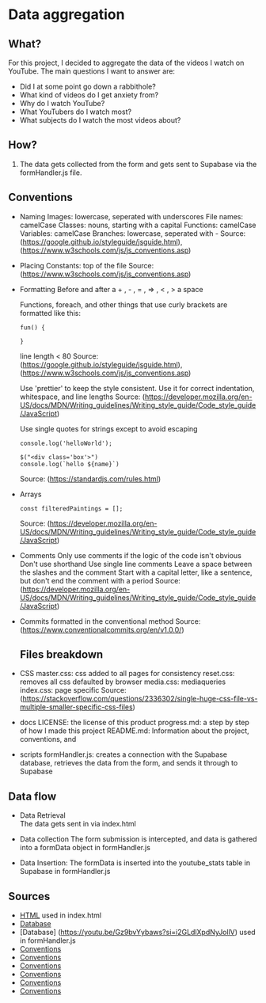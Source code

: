 # Data aggregation

## What?
For this project, I decided to aggregate the data of the videos I watch on YouTube. The main questions I want to answer are:
- Did I at some point go down a rabbithole?
- What kind of videos do I get anxiety from?
- Why do I watch YouTube?
- What YouTubers do I watch most?
- What subjects do I watch the most videos about?

## How?
1. The data gets collected from the form and gets sent to Supabase via the formHandler.js file.

## Conventions

- Naming
  Images: lowercase, seperated with underscores
  File names: camelCase
  Classes: nouns, starting with a capital
  Functions: camelCase
  Variables: camelCase
  Branches: lowercase, seperated with -
  Source: (https://google.github.io/styleguide/jsguide.html), (https://www.w3schools.com/js/js_conventions.asp)

- Placing
  Constants: top of the file
  Source: (https://www.w3schools.com/js/js_conventions.asp)

- Formatting
  Before and after a + , - , = , => , < , > a space

  Functions, foreach, and other things that use curly brackets are formatted like this:
  ```
  fun() {

  }
  ```

  line length < 80
  Source: (https://google.github.io/styleguide/jsguide.html), (https://www.w3schools.com/js/js_conventions.asp)

  Use 'prettier' to keep the style consistent. Use it for correct indentation, whitespace, and line lengths
  Source: (https://developer.mozilla.org/en-US/docs/MDN/Writing_guidelines/Writing_style_guide/Code_style_guide/JavaScript)

  Use single quotes for strings except to avoid escaping
  ```
  console.log('helloWorld');
  ```

  ```
  $("<div class='box'>")
  console.log(`hello ${name}`)
  ```
  Source: (https://standardjs.com/rules.html)

- Arrays
  ```
  const filteredPaintings = [];
  ```
  Source: (https://developer.mozilla.org/en-US/docs/MDN/Writing_guidelines/Writing_style_guide/Code_style_guide/JavaScript)

- Comments
  Only use comments if the logic of the code isn't obvious
  Don't use shorthand
  Use single line comments
  Leave a space between the slashes and the comment
  Start with a capital letter, like a sentence, but don't end the comment with a period
  Source: (https://developer.mozilla.org/en-US/docs/MDN/Writing_guidelines/Writing_style_guide/Code_style_guide/JavaScript)

- Commits
  formatted in the conventional method 
  Source: (https://www.conventionalcommits.org/en/v1.0.0/)

  ## Files breakdown

- CSS
  master.css: css added to all pages for consistency
  reset.css: removes all css defaulted by browser
  media.css: mediaqueries
  index.css: page specific
  Source: (https://stackoverflow.com/questions/2336302/single-huge-css-file-vs-multiple-smaller-specific-css-files)

- docs
  LICENSE: the license of this product
  progress.md: a step by step of how I made this project
  README.md: Information about the project, conventions, and

- scripts
    formHandler.js: creates a connection with the Supabase database, retrieves the data from the form, and sends it through to Supabase

## Data flow

- Data Retrieval  
  The data gets sent in via index.html

- Data collection
  The form submission is intercepted, and data is gathered into a formData object in formHandler.js

- Data Insertion:
  The formData is inserted into the youtube_stats table in Supabase in formHandler.js

## Sources
 
- [HTML](https://www.w3schools.com/html/html_forms.asp) used in index.html
- [Database](https://supabase.com/)
- [Database] (https://youtu.be/Gz9bvYybaws?si=i2GLdlXpdNyJollV) used in formHandler.js
- [Conventions](https://www.w3schools.com/js/js_conventions.asp)
- [Conventions](https://google.github.io/styleguide/jsguide.html) 
- [Conventions](https://www.conventionalcommits.org/en/v1.0.0/) 
- [Conventions](https://stackoverflow.com/questions/2336302/single-huge-css-file-vs-multiple-smaller-specific-css-files)
- [Conventions](https://developer.mozilla.org/en-US/docs/MDN/Writing_guidelines/Writing_style_guide/Code_style_guide/JavaScript)
- [Conventions](https://standardjs.com/rules.html)